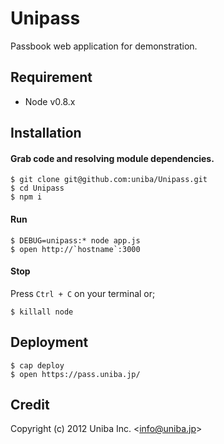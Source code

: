 
# Unipass

Passbook web application for demonstration.

## Requirement

* Node v0.8.x

## Installation

#### Grab code and resolving module dependencies.

    $ git clone git@github.com:uniba/Unipass.git
    $ cd Unipass
    $ npm i

#### Run

    $ DEBUG=unipass:* node app.js
    $ open http://`hostname`:3000

#### Stop

Press `Ctrl + C` on your terminal or;

    $ killall node
    
## Deployment

    $ cap deploy
    $ open https://pass.uniba.jp/

## Credit

Copyright (c) 2012 Uniba Inc. &lt;info@uniba.jp&gt;